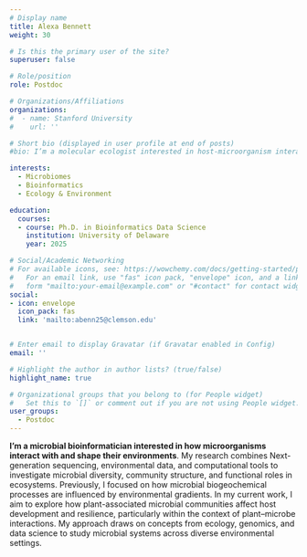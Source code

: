 ```yaml
---
# Display name
title: Alexa Bennett
weight: 30

# Is this the primary user of the site?
superuser: false

# Role/position
role: Postdoc

# Organizations/Affiliations
organizations:
#  - name: Stanford University
#    url: ''

# Short bio (displayed in user profile at end of posts)
#bio: I’m a molecular ecologist interested in host-microorganism interaction.

interests:
  - Microbiomes
  - Bioinformatics
  - Ecology & Environment

education:
  courses:
  - course: Ph.D. in Bioinformatics Data Science
    institution: University of Delaware
    year: 2025

# Social/Academic Networking
# For available icons, see: https://wowchemy.com/docs/getting-started/page-builder/#icons
#   For an email link, use "fas" icon pack, "envelope" icon, and a link in the
#   form "mailto:your-email@example.com" or "#contact" for contact widget.
social:
- icon: envelope
  icon_pack: fas
  link: 'mailto:abenn25@clemson.edu'


# Enter email to display Gravatar (if Gravatar enabled in Config)
email: ''

# Highlight the author in author lists? (true/false)
highlight_name: true

# Organizational groups that you belong to (for People widget)
#   Set this to `[]` or comment out if you are not using People widget.
user_groups:
  - Postdoc
---
```


**I’m a microbial bioinformatician interested in how microorganisms interact with and shape their environments**. My research combines Next-generation sequencing, environmental data, and computational tools to investigate microbial diversity, community structure, and functional roles in ecosystems. Previously, I focused on how microbial biogeochemical processes are influenced by environmental gradients. In my current work, I aim to explore how plant-associated microbial communities affect host development and resilience, particularly within the context of plant–microbe interactions. My approach draws on concepts from ecology, genomics, and data science to study microbial systems across diverse environmental settings.










